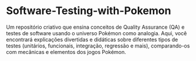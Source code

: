 # Software-Testing-with-Pokemon
Um repositório criativo que ensina conceitos de Quality Assurance (QA) e testes de software usando o universo Pokémon como analogia. Aqui, você encontrará explicações divertidas e didáticas sobre diferentes tipos de testes (unitários, funcionais, integração, regressão e mais), comparando-os com mecânicas e elementos dos jogos Pokémon.
